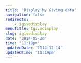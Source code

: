 ```yaml
---
title: 'Display My Giving data'
navigation: false
redirects:
    - igivedisplay
menuTitle: Igivedisplay
slug: igivedisplay
date: '2014-05-20'
time: '11:19pm'
updatedDate: '2014-12-14'
updatedTime: '11:19pm'
---
```

